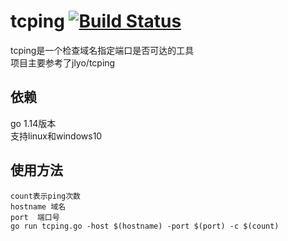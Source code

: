 # tcping  [![Build Status](https://api.travis-ci.com/geekrichie/tcping.svg?branch=main&status=passed)](https://travis-ci.com/github/geekrichie/tcping)
tcping是一个检查域名指定端口是否可达的工具  
项目主要参考了jlyo/tcping
## 依赖
go 1.14版本  
支持linux和windows10

## 使用方法
    count表示ping次数
    hostname 域名
    port  端口号
    go run tcping.go -host $(hostname) -port $(port) -c $(count)

